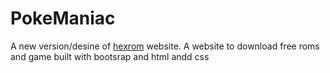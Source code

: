 # PokeManiac

A new version/desine of [hexrom](https://hexrom.com/) website. A website to download free roms and game built with bootsrap and html andd css 
